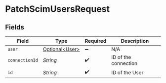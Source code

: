 # PatchScimUsersRequest


## Fields

| Field                                          | Type                                           | Required                                       | Description                                    |
| ---------------------------------------------- | ---------------------------------------------- | ---------------------------------------------- | ---------------------------------------------- |
| `user`                                         | [Optional\<User>](../../models/shared/User.md) | :heavy_minus_sign:                             | N/A                                            |
| `connectionId`                                 | *String*                                       | :heavy_check_mark:                             | ID of the connection                           |
| `id`                                           | *String*                                       | :heavy_check_mark:                             | ID of the User                                 |